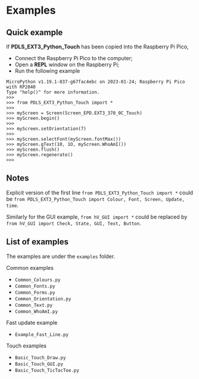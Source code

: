 # Examples

## Quick example

If **PDLS\_EXT3\_Python\_Touch** has been copied into the Raspberry Pi Pico, 

+ Connect the Raspberry Pi Pico to the computer;
+ Open a **REPL** window on the Raspberry Pi;
+ Run the following example

```
MicroPython v1.19.1-837-g67fac4ebc on 2023-01-24; Raspberry Pi Pico with RP2040
Type "help()" for more information.
>>> 
>>> from PDLS_EXT3_Python_Touch import *
>>> 
>>> myScreen = Screen(Screen_EPD.EXT3_370_0C_Touch)
>>> myScreen.begin()
>>>
>>> myScreen.setOrientation(7)
>>>
>>> myScreen.selectFont(myScreen.fontMax())
>>> myScreen.gText(10, 1O, myScreen.WhoAmI())
>>> myScreen.flush()
>>> myScreen.regenerate()
>>>
```

## Notes

Explicit version of the first line `from PDLS_EXT3_Python_Touch import *` could be `from PDLS_EXT3_Python_Touch import Colour, Font, Screen, Update, time`.

Similarly for the GUI example, `from hV_GUI import *` could be replaced by `from hV_GUI import Check, State, GUI, Text, Button`.

## List of examples

The examples are under the `examples` folder.

Common examples

+ `Common_Colours.py`
+ `Common_Fonts.py`
+ `Common_Forms.py`
+ `Common_Orientation.py`
+ `Common_Text.py`
+ `Common_WhoAmI.py`

Fast update example

+ `Example_Fast_Line.py`

Touch examples

+ `Basic_Touch_Draw.py`
+ `Basic_Touch_GUI.py`
+ `Basic_Touch_TicTacToe.py`
